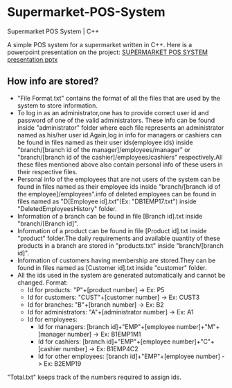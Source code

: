 # Supermarket-POS-System

Supermarket POS System | C++

A simple POS system for a supermarket written in C++. Here is a powerpoint presentation on the project:
[SUPERMARKET POS SYSTEM presentation.pptx](https://github.com/RamisaMaliat/Supermarket-POS-System/files/5241246/SUPERMARKET.POS.SYSTEM.presentation.pptx)

## How info are stored?
- "File Format.txt" contains the format of all the files that are used by the system to store information.
- To log in as an administrator,one has to provide correct user id and password of one of the valid administrators. 
These info can be found inside "administrator" folder where each file represents an administrator named
as his/her user id.Again,log in info for managers or cashiers can be found in files named as their user ids(employee ids)
inside "branch/[branch id of the manager]/employees/manager" or "branch/[branch id of the cashier]/employees/cashiers"
respectively.All these files mentioned above also contain personal info of these users in their respective files.
- Personal info of the employees that are not users of the system can be found in files named as their employee ids
inside "branch/[branch id of the employee]/employees".info of deleted employees can be found in files named as 
"D[Employee id].txt"(Ex: "DB1EMP17.txt") inside "DeletedEmployeesHistory" folder.
- Information of a branch can be found in file [Branch id].txt inside "branch/[Branch id]". 
- Information of a product can be found in file [Product id].txt inside "product" folder.The daily requirements
and available quantity of these products in a branch are stored in "products.txt" inside "branch/[branch id]".
- Information of customers having membership are stored.They can be found in files named as [Customer id].txt inside "customer" folder.
- All the ids used in the system are generated automatically and cannot be changed. Format:
	- Id for products: "P"+[product number] -> Ex: P5
	- Id for customers: "CUST"+[customer number] -> Ex: CUST3
	- Id for branches: "B"+[branch number] -> Ex: B2
	- Id for administrators: "A"+[administrator number] -> Ex: A1
	- Id for employees:
		- Id for managers: [branch id]+"EMP"+[employee number]+"M"+[manager number] -> Ex: B1EMP1M1
		- Id for cashiers: [branch id]+"EMP"+[employee number]+"C"+[cashier number] -> Ex: B1EMP4C2
		- Id for other employees: [branch id]+"EMP"+[employee number] -> Ex: B2EMP19

"Total.txt" keeps track of the numbers required to assign ids.
